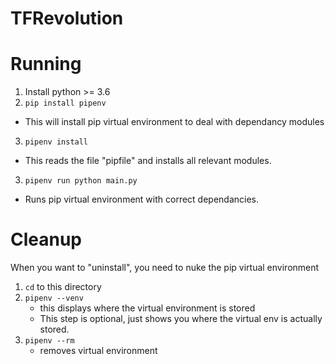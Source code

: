 TFRevolution
=

Running
==

1) Install python >= 3.6
2) `pip install pipenv`
  - This will install pip virtual environment to deal with dependancy modules
3) `pipenv install `
  - This reads the file "pipfile" and installs all relevant modules.
3) `pipenv run python main.py`
  - Runs pip virtual environment with correct dependancies.
  
Cleanup
==

When you want to "uninstall", you need to nuke the pip virtual environment
1) `cd` to this directory
2) `pipenv --venv`
   - this displays where the virtual environment is stored
   - This step is optional, just shows you where the virtual env is actually stored.
3) `pipenv --rm`
   - removes virtual environment
